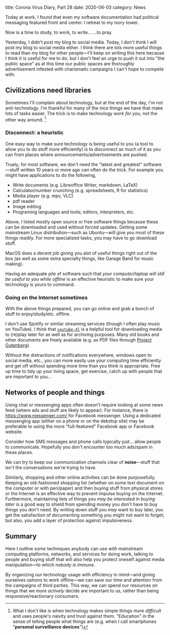 title: Corona Virus Diary, Part 28
date: 2020-06-03
category: News

Today at work, I found that even my software documentation had
political messaging featured front and center. I retreat to my ivory
tower.

Now is a time to study, to work, to write... ...to pray. 

Yesterday, I didn't post my blog to social media. Today, I don't think
I will post my blog to social media either. I think there are lots
more useful things to read than my blog for other people&mdash;I'll
keep on writing this here because I think it is useful for me to do,
but I don't feel an urge to push it out into "the public space" as
at this time our public spaces are thoroughly advertisement infested
with charismatic campaigns I can't hope to compete with.

Civilizations need libraries
----------------------------

Sometimes I'll complain about technology, but at the end of the day,
I'm not anti-technology. I'm thankful for many of the nice things we
have that make lots of tasks easier. The trick is to make technology
*work for you*, not the other way around. [^1]

### Disconnect: a heuristic

One easy way to make sure technology is being useful to you (a tool to
allow you to do stuff more efficiently) is to disconnect as much of it
as you can from places where announcements/advertisements are pushed.

Truely, for most software, we don't need the "latest and greatest"
software&mdash;stuff written 10 years or more ago can often do the
trick. For example you might have applications to do the following,

- Write documents (e.g. Libreoffice Writer, markdown, LaTeX)
- Calculator/number crunching (e.g. spreadsheets, R for statistics)
- Media player (e.g. mpv, VLC)
- pdf reader
- Image editing
- Programing languages and tools; editors, interpreters, etc.

Above, I listed mostly open source or free software things because
these can be downloaded and used without forced updates. Getting some
mainstream Linux distribution&mdash;such as Ubuntu&mdash;will give you
most of these things readily. For more specialized tasks, you may have
to go download stuff.

MacOS does a decent job giving you alot of useful things right out of
the box (as well as some extra specialty things, like Garage Band for
music making).

Having an adequate pile of software such that *your computer/laptop
will still be useful to you while offline* is an effective heuristic
to make sure your technology is yours to command.

### Going on the Internet sometimes

With the above things prepared, you can go online and grab a bunch of
stuff to enjoy/study/etc. offline.

I don't use Spotify or similar streaming services (though I often play
music on YouTube). I think that
[`youtube-dl`](https://youtube-dl.org/) is a helpful tool for
downloading media to (re)play later for as well as for archiving
purposes. Many old books and other documents are freely available
(e.g. as PDF files through [Project
Gutenberg](https://www.gutenberg.org/)).

Without the distractions of notifications everywhere, windows open to
social media, etc., you can more easily use your computing time
efficiently and get off without spending more time than you think is
appropriate. Free up time to tidy up your living space, get exercise,
catch up with people that are important to you...

Networks of people and things
-----------------------------

Using chat or messenging apps often doesn't require looking at some
news feed (where ads and stuff are likely to appear). For instance,
there is https://www.messenger.com/ for Facebook messenger. Using a
dedicated messenging app (either on a phone or on the dekstop site)
may be preferable to using the more "full-featured" Facebook app or
Facebook website.

Consider how SMS messages and phone calls typically just... allow
people to communicate. Hopefully you don't encounter too much ads/spam
in these places.

We can try to keep our communication channels clear of
**noise**&mdash;stuff that isn't the conversations we're trying to
have.

Similarly, shopping and other online activities can be done
purposefully. Keeping an old-fashioned shopping list (whether on some
text document on the computer or with pen/paper) and then buying stuff
from physical stores or the Internet is an effective way to prevent
impulse buying on the Internet. Furthermore, maintaining lists of
things you *may be interested in buying later* is a good way to shield
from spending money you don't have to buy things you don't need. By
writing down stuff you *may* want to buy later, you get the
satisfaction of documenting something you might not want to forget;
but also, you add a layer of protection against impulsiveness.

Summary
-----------

Here I outline some techniques anybody can use *with* mainstream
computing platforms, networks, and services for doing work, talking to
people and buying stuff that will also help you protect oneself
against media manipulation&mdash;to which *nobody is immune*.

By organizing our technology usage with efficiency in mind&mdash;and
giving ourselves options to work offline&mdash;we can save our time
and attention from the campaigns of third parties. This way, we can
spend our resources on things that we *more actively* decide are
important to us, rather than being responsive/reactionary consumers.


[^1]: What I don't like is when technology makes simple things *more
    difficult* and uses people's naivity and trust against them.
    "Education" in the sense of telling people what things are (e.g.
    when I call smartphones "**personal surveillance devices**")


